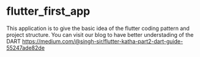 # flutter_first_app

This application is to give the basic idea of the flutter coding pattern and project structure.
You can visit our blog to have better understading of the DART https://medium.com/@singh-sir/flutter-katha-part2-dart-guide-55247ade82de
